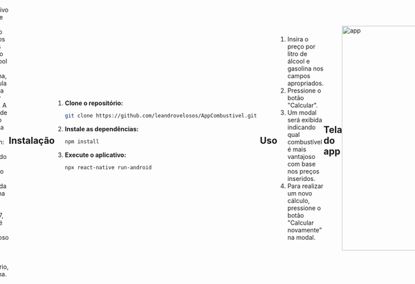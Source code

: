 # App Combustível 

Aplicação em React Native que ajuda a determinar se é mais econômico abastecer com álcool ou gasolina, a partir de preços fornecidos pelo usuário.

## Descrição

O aplicativo permite que o usuário insira os preços por litro de álcool e gasolina, e calcula qual é a melhor opção. A lógica de cálculo segue a regra comum: se o preço do álcool dividido pelo preço da gasolina for menor que 0.7, então é mais vantajoso usar álcool, caso contrário, gasolina.

## Instalação

1. **Clone o repositório:**
   ```bash
   git clone https://github.com/leandrovelosos/AppCombustivel.git 
2. **Instale as dependências:**
   ```bash
   npm install
3. **Execute o aplicativo:**
    ```bash
    npx react-native run-android
## Uso

1. Insira o preço por litro de álcool e gasolina nos campos apropriados.
2. Pressione o botão "Calcular".
3. Um modal será exibida indicando qual combustível é mais vantajoso com base nos preços inseridos.
4. Para realizar um novo cálculo, pressione o botão "Calcular novamente" na modal.

## Tela do app
<body style="display: flex; justify-content: center; align-items: center;">
  <img src="./src/imgApp/home.png" alt="app" width="256px" height="520px" style="margin-right: 50px;">
  <img src="./src/imgApp/modal.png" alt="app" width="256px" height="520px;">
</body>